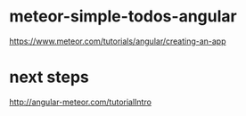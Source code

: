 # meteor-simple-todos-angular
https://www.meteor.com/tutorials/angular/creating-an-app

# next steps
http://angular-meteor.com/tutorialIntro
